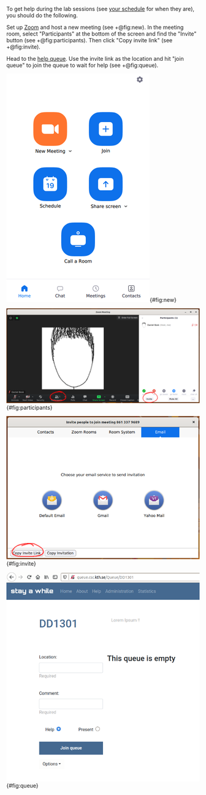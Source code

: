 To get help during the lab sessions (see [your schedule][schedule] for when 
they are), you should do the following.

[schedule]: https://www.kth.se/social/home/personal-menu/schema/

Set up [Zoom][zoom-guide] and host a new meeting (see +@fig:new). In the 
meeting room, select "Participants" at the bottom of the screen and find the 
"Invite" button (see +@fig:participants). Then click "Copy invite link" (see 
+@fig:invite).

[zoom-guide]: https://zoom.us/download

Head to the [help queue][queue]. Use the invite link as the location and hit 
"join queue" to join the queue to wait for help (see +@fig:queue).

[queue]: http://queue.csc.kth.se/Queue/DD1301

![Start a new meeting][new-meeting]{#fig:new}

[new-meeting]: https://github.com/dbosk/introtools/blob/master/overview/new-meeting.png

![Find invite link][participants]{#fig:participants}

[participants]: https://github.com/dbosk/introtools/blob/master/overview/participants.png

![Copy the invitation link][invite]{#fig:invite}

[invite]: https://github.com/dbosk/introtools/blob/master/overview/invite.png

![Join the queue for help][queuefig]{#fig:queue}

[queuefig]: https://github.com/dbosk/introtools/blob/master/overview/queue.png
